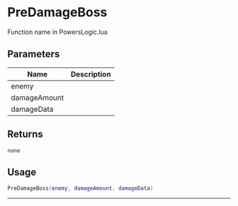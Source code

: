 # PreDamageBoss

Function name in PowersLogic.lua

## Parameters

| Name         | Description |
| ------------ | ----------- |
| enemy        |             |
| damageAmount |             |
| damageData   |             |

## Returns

`none`

## Usage

```lua
PreDamageBoss(enemy, damageAmount, damageData)
```

---
